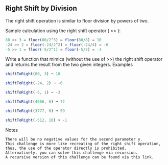 ## Right Shift by Division

The right shift operation is similar to floor division by powers of two.

Sample calculation using the right shift operator ( >> ):

```js
80 >> 3 = floor(80/2^3) = floor(80/8) = 10
-24 >> 2 = floor(-24/2^2) = floor(-24/4) = -6
-5 >> 1 = floor(-5/2^1) = floor(-5/2) = -3
```

Write a function that mimics (without the use of >>) the right shift operator and returns the result from the two given integers.
Examples

```js
shiftToRight(80, 3) ➞ 10

shiftToRight(-24, 2) ➞ -6

shiftToRight(-5, 1) ➞ -3

shiftToRight(4666, 6) ➞ 72

shiftToRight(3777, 6) ➞ 59

shiftToRight(-512, 10) ➞ -1
```
Notes

    There will be no negative values for the second parameter y.
    This challenge is more like recreating of the right shift operation, thus, the use of the operator directly is prohibited.
    Alternatively, you can solve this challenge via recursion.
    A recursive version of this challenge can be found via this link.
